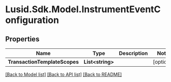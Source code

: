 # Lusid.Sdk.Model.InstrumentEventConfiguration

## Properties

Name | Type | Description | Notes
------------ | ------------- | ------------- | -------------
**TransactionTemplateScopes** | **List&lt;string&gt;** |  | [optional] 

[[Back to Model list]](../README.md#documentation-for-models) [[Back to API list]](../README.md#documentation-for-api-endpoints) [[Back to README]](../README.md)

